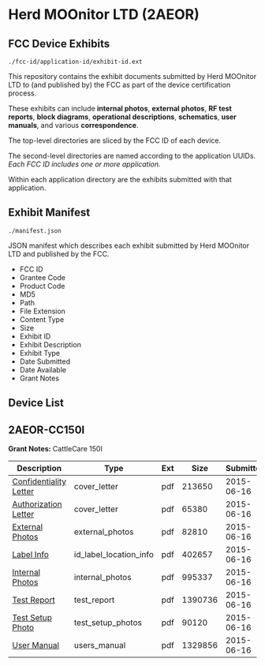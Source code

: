 # Herd MOOnitor LTD (2AEOR)
## FCC Device Exhibits

```
./fcc-id/application-id/exhibit-id.ext
```

This repository contains the exhibit documents submitted by Herd MOOnitor LTD to (and published by) the FCC as part of the device certification process.

These exhibits can include **internal photos**, **external photos**, **RF test reports**, **block diagrams**, **operational descriptions**, **schematics**, **user manuals**, and various **correspondence**.

The top-level directories are sliced by the FCC ID of each device.

The second-level directories are named according to the application UUIDs. *Each FCC ID includes one or more application.*

Within each application directory are the exhibits submitted with that application. 

## Exhibit Manifest

```
./manifest.json
```

JSON manifest which describes each exhibit submitted by Herd MOOnitor LTD and published by the FCC.

- FCC ID
- Grantee Code
- Product Code
- MD5
- Path
- File Extension
- Content Type
- Size
- Exhibit ID
- Exhibit Description
- Exhibit Type
- Date Submitted
- Date Available
- Grant Notes

## Device List
## 2AEOR-CC150I
**Grant Notes:** CattleCare 150I

| Description | Type | Ext | Size | Submitted | Available |
| ----------- | ---- | --- | ---- | --------- | --------- |
| [Confidentiality Letter](2AEOR-CC150I/875f2fff66170e13c69bb3865fbb7829/2649232.pdf) | cover_letter | pdf | 213650 | 2015-06-16 | 2015-06-16 |
| [Authorization Letter](2AEOR-CC150I/875f2fff66170e13c69bb3865fbb7829/2649233.pdf) | cover_letter | pdf | 65380 | 2015-06-16 | 2015-06-16 |
| [External Photos](2AEOR-CC150I/875f2fff66170e13c69bb3865fbb7829/2649231.pdf) | external_photos | pdf | 82810 | 2015-06-16 | 2015-06-16 |
| [Label Info](2AEOR-CC150I/875f2fff66170e13c69bb3865fbb7829/2649234.pdf) | id_label_location_info | pdf | 402657 | 2015-06-16 | 2015-06-16 |
| [Internal Photos](2AEOR-CC150I/875f2fff66170e13c69bb3865fbb7829/2649235.pdf) | internal_photos | pdf | 995337 | 2015-06-16 | 2015-06-16 |
| [Test Report](2AEOR-CC150I/875f2fff66170e13c69bb3865fbb7829/2649236.pdf) | test_report | pdf | 1390736 | 2015-06-16 | 2015-06-16 |
| [Test Setup Photo](2AEOR-CC150I/875f2fff66170e13c69bb3865fbb7829/2649237.pdf) | test_setup_photos | pdf | 90120 | 2015-06-16 | 2015-06-16 |
| [User Manual](2AEOR-CC150I/875f2fff66170e13c69bb3865fbb7829/2649238.pdf) | users_manual | pdf | 1329856 | 2015-06-16 | 2015-06-16 |
